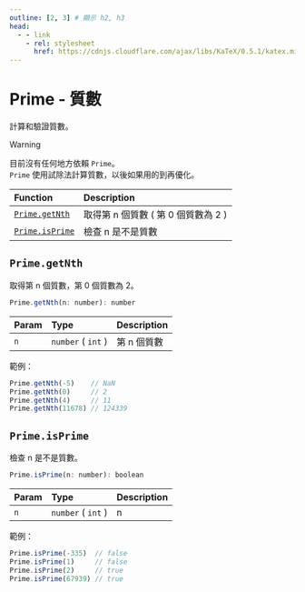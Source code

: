 ```yaml
---
outline: [2, 3] # 顯示 h2, h3
head:
  - - link
    - rel: stylesheet
      href: https://cdnjs.cloudflare.com/ajax/libs/KaTeX/0.5.1/katex.min.css # katex 語法支援
---
```


# Prime - 質數
計算和驗證質數。

> [!WARNING]
> 目前沒有任何地方依賴 `Prime`。<br>
> `Prime` 使用試除法計算質數，以後如果用的到再優化。

| Function | Description |
| :- | :- |
| [`Prime.getNth`](#prime-getnth) | 取得第 n 個質數 ( 第 0 個質數為 2 ) |
| [`Prime.isPrime`](#prime-isprime) | 檢查 n 是不是質數 |

## `Prime.getNth`
取得第 n 個質數，第 0 個質數為 2。

```js
Prime.getNth(n: number): number
```

| Param | Type | Description |
| :- | :- | :- |
| `n` | `number` ( `int` ) | 第 n 個質數 |

範例：
```js
Prime.getNth(-5)    // NaN
Prime.getNth(0)     // 2
Prime.getNth(4)     // 11
Prime.getNth(11678) // 124339
```

## `Prime.isPrime`
檢查 n 是不是質數。

```js
Prime.isPrime(n: number): boolean
```

| Param | Type | Description |
| :- | :- | :- |
| `n` | `number` ( `int` ) | n |

範例：
```js
Prime.isPrime(-335)  // false
Prime.isPrime(1)     // false
Prime.isPrime(2)     // true
Prime.isPrime(67939) // true
```
